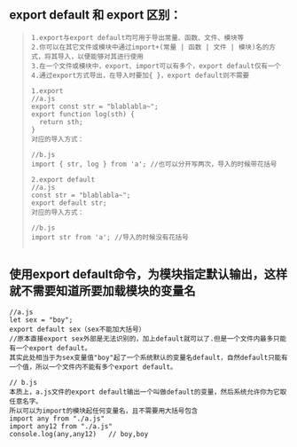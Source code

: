 ## export default 和 export 区别：



> ```
> 1.export与export default均可用于导出常量、函数、文件、模块等
> 2.你可以在其它文件或模块中通过import+(常量 | 函数 | 文件 | 模块)名的方式，将其导入，以便能够对其进行使用
> 3.在一个文件或模块中，export、import可以有多个，export default仅有一个
> 4.通过export方式导出，在导入时要加{ }，export default则不需要
> ```
>
> ```
> 1.export
> //a.js
> export const str = "blablabla~";
> export function log(sth) { 
>   return sth;
> }
> 对应的导入方式：
>
> //b.js
> import { str, log } from 'a'; //也可以分开写两次，导入的时候带花括号
>
> 2.export default
> //a.js
> const str = "blablabla~";
> export default str;
> 对应的导入方式：
>
> //b.js
> import str from 'a'; //导入的时候没有花括号
>
>
> ```

## 使用export default命令，为模块指定默认输出，这样就不需要知道所要加载模块的变量名

```
//a.js
let sex = "boy";
export default sex（sex不能加大括号）
//原本直接export sex外部是无法识别的，加上default就可以了.但是一个文件内最多只能有一个export default。
其实此处相当于为sex变量值"boy"起了一个系统默认的变量名default，自然default只能有一个值，所以一个文件内不能有多个export default。
```

```
// b.js
本质上，a.js文件的export default输出一个叫做default的变量，然后系统允许你为它取任意名字。
所以可以为import的模块起任何变量名，且不需要用大括号包含
import any from "./a.js"
import any12 from "./a.js" 
console.log(any,any12)   // boy,boy
```



